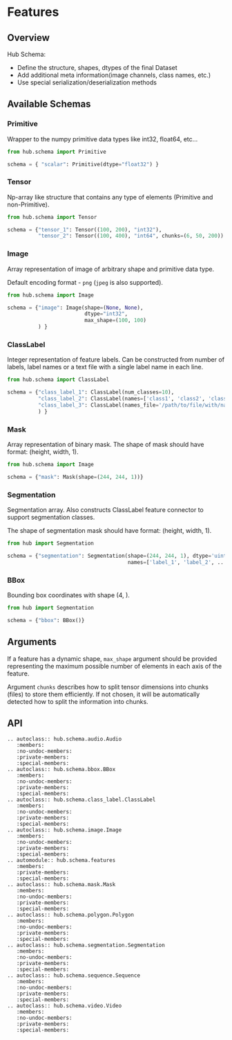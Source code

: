 # Features

## Overview

Hub Schema:

- Define the structure, shapes, dtypes of the final Dataset
- Add additional meta information(image channels, class names, etc.)
- Use special serialization/deserialization methods



## Available Schemas

### Primitive 

Wrapper to the numpy primitive data types like int32, float64, etc...

```python
from hub.schema import Primitive

schema = { "scalar": Primitive(dtype="float32") }
```

### Tensor

Np-array like structure that contains any type of elements (Primitive and non-Primitive).

```python
from hub.schema import Tensor

schema = {"tensor_1": Tensor((100, 200), "int32"),
          "tensor_2": Tensor((100, 400), "int64", chunks=(6, 50, 200)) }
```

### Image

Array representation of image of arbitrary shape and primitive data type. 

Default encoding format - `png` (`jpeg` is also supported).

```python
from hub.schema import Image

schema = {"image": Image(shape=(None, None),
                         dtype="int32",
                         max_shape=(100, 100)
          ) }
```

### ClassLabel

Integer representation of feature labels. Can be constructed from number of labels, label names or a text file with a single label name in each line.

```python
from hub.schema import ClassLabel

schema = {"class_label_1": ClassLabel(num_classes=10),
          "class_label_2": ClassLabel(names=['class1', 'class2', 'class3', ...]),
          "class_label_3": ClassLabel(names_file='/path/to/file/with/names')
          ) }
```

### Mask 

Array representation of binary mask. The shape of mask should have format: (height, width, 1).

```python
from hub.schema import Image

schema = {"mask": Mask(shape=(244, 244, 1))}
```

### Segmentation

Segmentation array. Also constructs ClassLabel feature connector to support segmentation classes. 

The shape of segmentation mask should have format: (height, width, 1).

```python
from hub import Segmentation

schema = {"segmentation": Segmentation(shape=(244, 244, 1), dtype='uint8', 
                                       names=['label_1', 'label_2', ...])}
```


### BBox

Bounding box coordinates with shape (4, ).

```python
from hub import Segmentation

schema = {"bbox": BBox()}
```

## Arguments

If a feature has a dynamic shape, `max_shape` argument should be provided representing the maximum possible number of elements in each axis of the feature.

Argument `chunks` describes how to split tensor dimensions into chunks (files) to store them efficiently. If not chosen, it will be automatically detected how to split the information into chunks.



## API
```eval_rst
.. autoclass:: hub.schema.audio.Audio
   :members:
   :no-undoc-members:
   :private-members:
   :special-members:
.. autoclass:: hub.schema.bbox.BBox
   :members:
   :no-undoc-members:
   :private-members:
   :special-members:   
.. autoclass:: hub.schema.class_label.ClassLabel
   :members:
   :no-undoc-members:
   :private-members:
   :special-members: 
.. autoclass:: hub.schema.image.Image
   :members:
   :no-undoc-members:
   :private-members:
   :special-members:
.. automodule:: hub.schema.features
   :members:
   :private-members:
   :special-members:
.. autoclass:: hub.schema.mask.Mask
   :members:
   :no-undoc-members:
   :private-members:
   :special-members:
.. autoclass:: hub.schema.polygon.Polygon
   :members:
   :no-undoc-members:
   :private-members:
   :special-members:
.. autoclass:: hub.schema.segmentation.Segmentation
   :members:
   :no-undoc-members:
   :private-members:
   :special-members:
.. autoclass:: hub.schema.sequence.Sequence
   :members:
   :no-undoc-members:
   :private-members:
   :special-members:
.. autoclass:: hub.schema.video.Video
   :members:
   :no-undoc-members:
   :private-members:
   :special-members:
```
